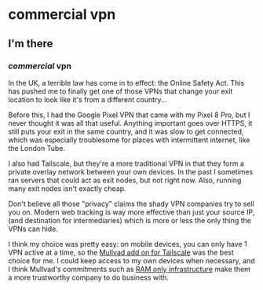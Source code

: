 # commercial vpn

## I'm there

### _commercial_ vpn

In the UK, a terrible law has come in to effect:
the Online Safety Act.
This has pushed me to finally get one of those VPNs that change your exit location
to look like it's from a different country...

Before this, I had the Google Pixel VPN that came with my Pixel 8 Pro,
but I never thought it was all that useful.
Anything important goes over HTTPS,
it still puts your exit in the same country,
and it was slow to get connected,
which was especially troublesome for places with intermittent internet,
like the London Tube.

I also had Tailscale,
but they're a more traditional VPN
in that they form a private overlay network between your own devices.
In the past I sometimes ran servers that could act as exit nodes,
but not right now.
Also, running many exit nodes isn't exactly cheap.

Don't believe all those "privacy" claims the shady VPN companies try to sell you on.
Modern web tracking is way more effective than just your source IP,
(and destination for intermediaries) which is more or less the only thing the VPNs can hide.

I think my choice was pretty easy:
on mobile devices, you can only have 1 VPN active at a time,
so the [Mullvad add on for Tailscale](https://tailscale.com/mullvad) was the best choice for me.
I could keep access to my own devices when necessary,
and I think Mullvad's commitments such as
[RAM only infrastructure](https://mullvad.net/en/blog/we-have-successfully-completed-our-migration-to-ram-only-vpn-infrastructure)
make them a more trustworthy company to do business with.
